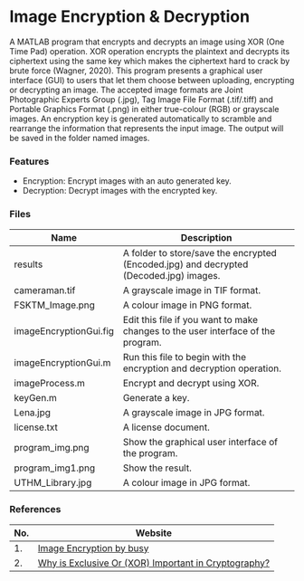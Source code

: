 # Image Encryption & Decryption
A MATLAB program that encrypts and decrypts an image using XOR (One Time Pad) operation. XOR operation encrypts the plaintext and decrypts its ciphertext using the same key which makes the ciphertext hard to crack by brute force (Wagner, 2020). This program presents a graphical user interface (GUI) to users that let them choose between uploading, encrypting or decrypting an image. The accepted image formats are Joint Photographic Experts Group (.jpg), Tag Image File Format (.tif/.tiff) and Portable Graphics Format (.png) in either true-colour (RGB) or grayscale images. An encryption key is generated automatically to scramble and rearrange the information that represents the input image. The output will be saved in the folder named images.

### Features
- Encryption: Encrypt images with an auto generated key.
- Decryption: Decrypt images with the encrypted key.

### Files
| Name                   | Description                                                                            |
|------------------------|----------------------------------------------------------------------------------------|
| results                | A folder to store/save the encrypted (Encoded.jpg) and decrypted (Decoded.jpg) images. |
| cameraman.tif          | A grayscale image in TIF format.                                                       |
| FSKTM_Image.png        | A colour image in PNG format.                                                          |
| imageEncryptionGui.fig | Edit this file if you want to make changes to the user interface of the program.       |
| imageEncryptionGui.m   | Run this file to begin with the encryption and decryption operation.                   |
| imageProcess.m         | Encrypt and decrypt using XOR.                                                         |
| keyGen.m               | Generate a key.                                                                        |
| Lena.jpg               | A grayscale image in JPG format.                                                       |
| license.txt            | A license document.                                                                    |
| program_img.png        | Show the graphical user interface of the program.                                      |
| program_img1.png       | Show the result.                                                                       |
| UTHM_Library.jpg       | A colour image in JPG format.                                                          |

### References
| No. | Website                                                                                                             |
|-----|---------------------------------------------------------------------------------------------------------------------|
| 1.  | [Image Encryption by busy](https://www.mathworks.com/matlabcentral/fileexchange/27698-image-encryption)             |
| 2.  | [Why is Exclusive Or (XOR) Important in Cryptography?](https://blog.boot.dev/cryptography/why-xor-in-cryptography/) |
